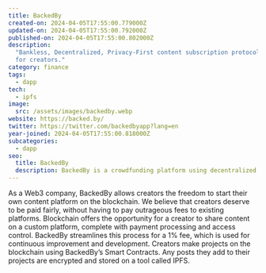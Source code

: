 ```yaml
---
title: BackedBy
created-on: 2024-04-05T17:55:00.779000Z
updated-on: 2024-04-05T17:55:00.792000Z
published-on: 2024-04-05T17:55:00.802000Z
description:
  "Bankless, Decentralized, Privacy-First content subscription protocol
  for creators."
category: finance
tags:
  - dapp
tech:
  - ipfs
image:
  src: /assets/images/backedby.webp
website: https://backed.by/
twitter: https://twitter.com/backedbyapp?lang=en
year-joined: 2024-04-05T17:55:00.818000Z
subcategories:
  - dapp
seo:
  title: BackedBy
  description: BackedBy is a crowdfunding platform using decentralized technologies.
---
```


As a Web3 company, BackedBy allows creators the freedom to start their own content platform on the blockchain. We believe that creators deserve to be paid fairly, without having to pay outrageous fees to existing platforms. Blockchain offers the opportunity for a creator to share content on a custom platform, complete with payment processing and access control. BackedBy streamlines this process for a 1% fee, which is used for continuous improvement and development. Creators make projects on the blockchain using BackedBy’s Smart Contracts. Any posts they add to their projects are encrypted and stored on a tool called IPFS.
